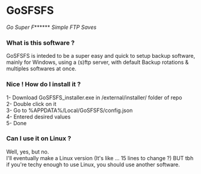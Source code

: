 # GoSFSFS  
*Go Super F******* *Simple FTP Saves*  

  
###	What is this software ?  
GoSFSFS is inteded to be a super easy and quick to setup backup software, mainly for Windows, using a (s)ftp server, with default Backup rotations & multiples softwares at once.  
  
### Nice ! How do I install it ?  
1- Download GoSFSFS_installer.exe in /external/installer/ folder of repo  
2- Double click on it  
3- Go to %APPDATA%/Local/GoSFSFS/config.json  
4- Entered desired values  
5- Done 

### Can I use it on Linux ?  
Well, yes, but no.  
I'll eventually make a Linux version (It's like ... 15 lines to change ?) BUT tbh if you're techy enough to use Linux, you should use another software.  